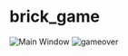 # brick_game


![Main Window](https://github.com/gautamgupta1811/brick_game/blob/master/Screenshot%20(42).png)
![gameover](https://github.com/gautamgupta1811/brick_game/blob/master/Screenshot%20(43).png)
